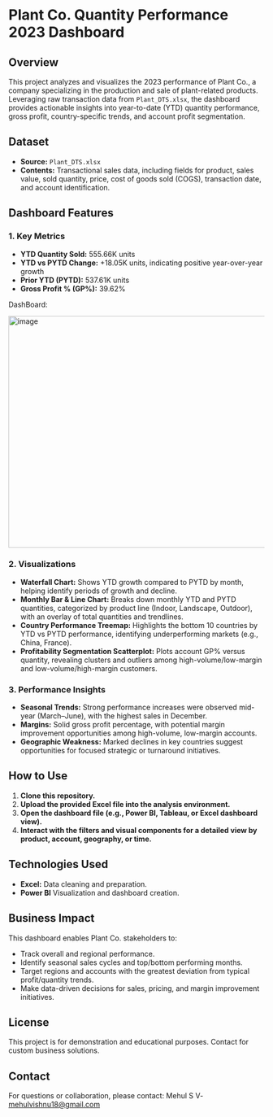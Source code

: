 # Plant Co. Quantity Performance 2023 Dashboard

## Overview

This project analyzes and visualizes the 2023 performance of Plant Co., a company specializing in the production and sale of plant-related products. Leveraging raw transaction data from `Plant_DTS.xlsx`, the dashboard provides actionable insights into year-to-date (YTD) quantity performance, gross profit, country-specific trends, and account profit segmentation.

## Dataset

- **Source:** `Plant_DTS.xlsx`
- **Contents:** Transactional sales data, including fields for product, sales value, sold quantity, price, cost of goods sold (COGS), transaction date, and account identification.

## Dashboard Features

### 1. Key Metrics

- **YTD Quantity Sold:** 555.66K units
- **YTD vs PYTD Change:** +18.05K units, indicating positive year-over-year growth
- **Prior YTD (PYTD):** 537.61K units
- **Gross Profit % (GP%):** 39.62%

DashBoard:

<img width="801" height="456" alt="image" src="https://github.com/user-attachments/assets/5004a114-6f9b-445a-938c-27fb887b4185" />

### 2. Visualizations

- **Waterfall Chart:** Shows YTD growth compared to PYTD by month, helping identify periods of growth and decline.
- **Monthly Bar & Line Chart:** Breaks down monthly YTD and PYTD quantities, categorized by product line (Indoor, Landscape, Outdoor), with an overlay of total quantities and trendlines.
- **Country Performance Treemap:** Highlights the bottom 10 countries by YTD vs PYTD performance, identifying underperforming markets (e.g., China, France).
- **Profitability Segmentation Scatterplot:** Plots account GP% versus quantity, revealing clusters and outliers among high-volume/low-margin and low-volume/high-margin customers.

### 3. Performance Insights

- **Seasonal Trends:** Strong performance increases were observed mid-year (March–June), with the highest sales in December.
- **Margins:** Solid gross profit percentage, with potential margin improvement opportunities among high-volume, low-margin accounts.
- **Geographic Weakness:** Marked declines in key countries suggest opportunities for focused strategic or turnaround initiatives.

## How to Use

1. **Clone this repository.**
2. **Upload the provided Excel file into the analysis environment.**
3. **Open the dashboard file (e.g., Power BI, Tableau, or Excel dashboard view).**
4. **Interact with the filters and visual components for a detailed view by product, account, geography, or time.**

## Technologies Used

- **Excel:** Data cleaning and preparation.
- **Power BI** Visualization and dashboard creation.

## Business Impact

This dashboard enables Plant Co. stakeholders to:

- Track overall and regional performance.
- Identify seasonal sales cycles and top/bottom performing months.
- Target regions and accounts with the greatest deviation from typical profit/quantity trends.
- Make data-driven decisions for sales, pricing, and margin improvement initiatives.

## License

This project is for demonstration and educational purposes. Contact for custom business solutions.

## Contact

For questions or collaboration, please contact: Mehul S V- mehulvishnu18@gmail.com




